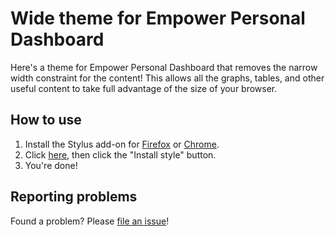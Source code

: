 # Wide theme for Empower Personal Dashboard

Here's a theme for Empower Personal Dashboard that removes the narrow width constraint for the content!  This allows all the graphs, tables, and other useful content to take full advantage of the size of your browser.

## How to use

1. Install the Stylus add-on for [Firefox](https://addons.mozilla.org/en-US/firefox/addon/styl-us/) or [Chrome](https://chrome.google.com/webstore/detail/stylus/clngdbkpkpeebahjckkjfobafhncgmne).
1. Click [here](https://github.com/synthead/empower-wide-theme/raw/main/empower-wide-theme.user.css), then click the "Install style" button.
1. You're done!

## Reporting problems

Found a problem?  Please [file an issue](https://github.com/synthead/empower-wide-theme/issues)!

